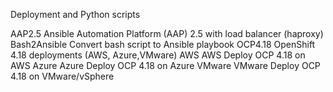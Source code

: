 Deployment and Python scripts

AAP2.5        Ansible Automation Platform (AAP) 2.5 with load balancer (haproxy)
Bash2Ansible  Convert bash script to Ansible playbook
OCP4.18       OpenShift 4.18 deployments (AWS, Azure,VMware)
AWS           AWS Deploy OCP 4.18 on AWS
Azure         Azure Deploy OCP 4.18 on Azure
VMware        VMware Deploy OCP 4.18 on VMware/vSphere
